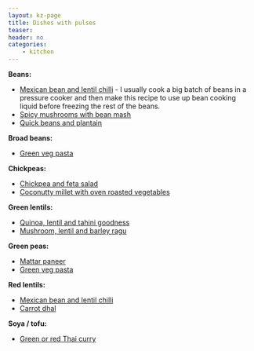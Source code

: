 ```yaml
---
layout: kz-page
title: Dishes with pulses
teaser: 
header: no
categories:
    - kitchen
---
```


**Beans:**
* [Mexican bean and lentil chilli](/kitchen/bean-and-lentil-chilli/) - I usually cook a big batch of beans in a pressure cooker and then make this recipe to use up bean cooking liquid before freezing the rest of the beans.
* [Spicy mushrooms with bean mash](/kitchen/mushrooms-bean-mash/)
* [Quick beans and plantain](/kitchen/beans-and-plantain/)

**Broad beans:**
* [Green veg pasta](/kitchen/green-veg-pasta/)

**Chickpeas:**
* [Chickpea and feta salad](/kitchen/chickpea-feta-salad/)
* [Coconutty millet with oven roasted vegetables](/kitchen/coconut-millet-veg/)

**Green lentils:**
* [Quinoa, lentil and tahini goodness](/kitchen/quinoa-lentil-tahini-goodness/)
* [Mushroom, lentil and barley ragu](/kitchen/mushroom-lentil-barley-ragu/)

**Green peas:**
* [Mattar paneer](/kitchen/mattar-paneer/)
* [Green veg pasta](/kitchen/green-veg-pasta/)

**Red lentils:**
* [Mexican bean and lentil chilli](/kitchen/bean-and-lentil-chilli/)
* [Carrot dhal](/kitchen/carrot-dhal/)

**Soya / tofu:**
* [Green or red Thai curry](/kitchen/thai-curry/)

